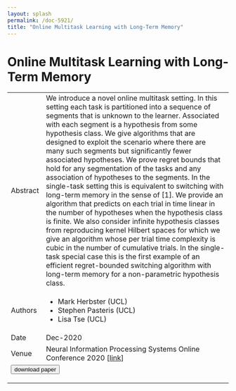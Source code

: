 ```yaml
---
layout: splash
permalink: /doc-5921/
title: "Online Multitask Learning with Long-Term Memory"
---
```


# Online Multitask Learning with Long-Term Memory

<table>
    <tbody>
    <tr>
        <td>Abstract</td>
        <td>We introduce a novel online multitask setting. In this setting each task is partitioned into a sequence of segments that is unknown to the learner. Associated with each segment is a hypothesis from some hypothesis class. We give algorithms that are designed to exploit the scenario where there are many such segments but significantly fewer associated hypotheses. We prove regret bounds that hold for any segmentation of the tasks and any association of hypotheses to the segments. In the single-task setting this is equivalent to switching with long-term memory in the sense of [1]. We provide an algorithm that predicts on each trial in time linear in the number of hypotheses when the hypothesis class is finite. We also consider infinite hypothesis classes from reproducing kernel Hilbert spaces for which we give an algorithm whose per trial time complexity is cubic in the number of cumulative trials. In the single-task special case this is the first example of an efficient regret-bounded switching algorithm with long-term memory for a non-parametric hypothesis class.</td>
    </tr>
    <tr>
        <td>Authors</td>
        <td>
            <ul>
                <li>Mark Herbster (UCL)</li>
                <li>Stephen Pasteris (UCL)</li>
                <li>Lisa Tse (UCL)</li>
            </ul>
        </td>
    </tr>
    <tr>
        <td>Date</td>
        <td>Dec-2020</td>
    </tr>
    <tr>
        <td>Venue</td>
        <td>Neural Information Processing Systems Online Conference 2020 [<a href="https://proceedings.neurips.cc/paper/2020/file/cdfa4c42f465a5a66871587c69fcfa34-Paper.pdf">link</a>]</td>
    </tr>
        <tr>
            <td colspan="2">
                <form method="get" action="https://proceedings.neurips.cc/paper/2020/file/cdfa4c42f465a5a66871587c69fcfa34-Paper.pdf">
                    <button type="submit">download paper</button>
                </form>
            </td>
        </tr>
    </tbody>
</table>
